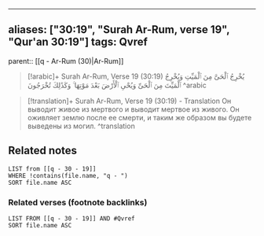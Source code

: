 
---
aliases: ["30:19", "Surah Ar-Rum, verse 19", "Qur'an 30:19"]
tags: Qvref
---

parent:: [[q - Ar-Rum (30)|Ar-Rum]]

> [!arabic]+ Surah Ar-Rum, Verse 19 (30:19)
> <span class="quran-arabic">يُخْرِجُ ٱلْحَىَّ مِنَ ٱلْمَيِّتِ وَيُخْرِجُ ٱلْمَيِّتَ مِنَ ٱلْحَىِّ وَيُحْىِ ٱلْأَرْضَ بَعْدَ مَوْتِهَا ۚ وَكَذَٰلِكَ تُخْرَجُونَ</span>
^arabic

> [!translation]+ Surah Ar-Rum, Verse 19 (30:19) - Translation
> Он выводит живое из мертвого и выводит мертвое из живого. Он оживляет землю после ее смерти, и таким же образом вы будете выведены из могил.
^translation



## Related notes
```dataview
LIST from [[q - 30 - 19]]
WHERE !contains(file.name, "q - ")
SORT file.name ASC
```

### Related verses (footnote backlinks)
```dataview
LIST FROM [[q - 30 - 19]] AND #Qvref
SORT file.name ASC
```


